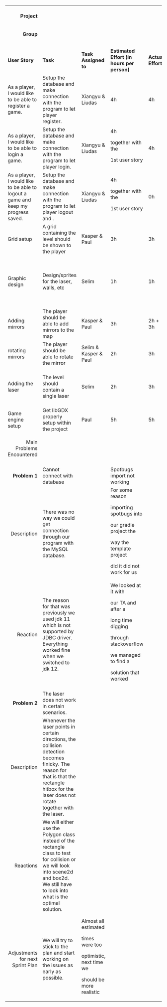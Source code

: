 <!----- Conversion time: 1.967 seconds.


Using this Markdown file:

1. Cut and paste this output into your source file.
2. See the notes and action items below regarding this conversion run.
3. Check the rendered output (headings, lists, code blocks, tables) for proper
   formatting and use a linkchecker before you publish this page.

Conversion notes:

* Docs to Markdown version 1.0β17
* Fri Nov 29 2019 06:37:27 GMT-0800 (PST)
* Source doc: https://docs.google.com/open?id=1nZLElOvnlCcma-AbqH7Nm2_x7diWhAkalBmrvySHbsE
----->



<table>
  <tr>
   <td>
   </td>
   <td>
   </td>
   <td>
   </td>
   <td>
   </td>
   <td>
   </td>
   <td>
   </td>
   <td>
   </td>
  </tr>
  <tr>
   <td><p style="text-align: right">
<strong>Project</strong></p>

   </td>
   <td>
   </td>
   <td>
   </td>
   <td>
   </td>
   <td>
   </td>
   <td>
   </td>
   <td>
   </td>
  </tr>
  <tr>
   <td><p style="text-align: right">
<strong>Group</strong></p>

   </td>
   <td>
   </td>
   <td>
   </td>
   <td>
   </td>
   <td>
   </td>
   <td>
   </td>
   <td>
   </td>
  </tr>
  <tr>
   <td>
   </td>
   <td>
   </td>
   <td>
   </td>
   <td>
   </td>
   <td>
   </td>
   <td>
   </td>
   <td>
   </td>
  </tr>
  <tr>
   <td>
   </td>
   <td>
   </td>
   <td>
   </td>
   <td>
   </td>
   <td>
   </td>
   <td>
   </td>
   <td>
   </td>
  </tr>
  <tr>
   <td><strong>User Story</strong>
   </td>
   <td><strong>Task</strong>
   </td>
   <td><strong>Task Assigned to</strong>
   </td>
   <td><strong>Estimated Effort (in hours per person)</strong>
   </td>
   <td><strong>Actual Effort</strong>
   </td>
   <td><strong>Done</strong>
   </td>
   <td><strong>Notes</strong>
   </td>
  </tr>
  <tr>
   <td>As a player, I would like to be able to register a game.
   </td>
   <td>Setup the database and make connection with the program to let player register.
   </td>
   <td>Xiangyu & Liudas
   </td>
   <td>4h
   </td>
   <td>4h
   </td>
   <td>Yes
   </td>
   <td>
   </td>
  </tr>
  <tr>
   <td>As a player, I would like to be able to login a game.
   </td>
   <td>Setup the database and make connection with the program to let player login.
   </td>
   <td>Xiangyu & Liudas
   </td>
   <td>4h
<p>
together with the
<p>
1st user story
   </td>
   <td>4h
   </td>
   <td>Yes
   </td>
   <td>
   </td>
  </tr>
  <tr>
   <td>As a player, I would like to be able to logout a game and keep my progress saved.
   </td>
   <td>Setup the database and make connection with the program to let player logout and .
   </td>
   <td>Xiangyu & Liudas
   </td>
   <td>4h
<p>
together with the
<p>
1st user story
   </td>
   <td>0h
   </td>
   <td>No
   </td>
   <td>We can' t do it in time.
   </td>
  </tr>
  <tr>
   <td>Grid setup
   </td>
   <td>A grid containing the level should be shown to the player
   </td>
   <td>Kasper & Paul
   </td>
   <td>3h
   </td>
   <td>3h
   </td>
   <td>Yes
   </td>
   <td>
   </td>
  </tr>
  <tr>
   <td>Graphic design
   </td>
   <td>Design/sprites for the laser, walls, etc
   </td>
   <td>Selim
   </td>
   <td>1h
   </td>
   <td>1h
   </td>
   <td>No
   </td>
   <td>For now the sprites have textures, but they might change in the future. They're placeholders.
   </td>
  </tr>
  <tr>
   <td>Adding mirrors
   </td>
   <td>The player should be able to add mirrors to the map
   </td>
   <td>Kasper & Paul
   </td>
   <td>3h
   </td>
   <td>2h + 3h
   </td>
   <td>Yes
   </td>
   <td>
   </td>
  </tr>
  <tr>
   <td>rotating mirrors
   </td>
   <td>The player should be able to rotate the mirror
   </td>
   <td>Selim & Kasper & Paul
   </td>
   <td>2h
   </td>
   <td>3h
   </td>
   <td>Yes
   </td>
   <td>
   </td>
  </tr>
  <tr>
   <td>Adding the laser
   </td>
   <td>The level should contain a single laser
   </td>
   <td>Selim
   </td>
   <td>2h
   </td>
   <td>3h
   </td>
   <td>Yes
   </td>
   <td>A single laser has been implemented but can be greatly improved.
   </td>
  </tr>
  <tr>
   <td>Game engine setup
   </td>
   <td>Get libGDX properly setup within the project
   </td>
   <td>Paul
   </td>
   <td>5h
   </td>
   <td>5h
   </td>
   <td>Yes
   </td>
   <td>adding spotbugs took a loooong time
   </td>
  </tr>
  <tr>
   <td><p style="text-align: right">
Main Problems Encountered</p>

   </td>
   <td>
   </td>
   <td>
   </td>
   <td>
   </td>
   <td>
   </td>
   <td>
   </td>
   <td>
   </td>
  </tr>
  <tr>
   <td>
   </td>
   <td>
   </td>
   <td>
   </td>
   <td>
   </td>
   <td>
   </td>
   <td>
   </td>
   <td>
   </td>
  </tr>
  <tr>
   <td><p style="text-align: right">
<strong>Problem 1</strong></p>

   </td>
   <td>Cannot connect with database
   </td>
   <td>
   </td>
   <td>Spotbugs import not working
   </td>
   <td>
   </td>
   <td>
   </td>
   <td>
   </td>
  </tr>
  <tr>
   <td><p style="text-align: right">
Description</p>

   </td>
   <td>There was no way we could get connection through our program with the MySQL database.
   </td>
   <td>
   </td>
   <td>For some reason
<p>
importing spotbugs into
<p>
our gradle project the
<p>
way the template project
<p>
did it did not work for us
   </td>
   <td>
   </td>
   <td>
   </td>
   <td>
   </td>
  </tr>
  <tr>
   <td><p style="text-align: right">
Reaction</p>

   </td>
   <td>The reason for that was previously we used jdk 11 which is not supported by JDBC driver. Everything worked fine when we switched to jdk 12.
   </td>
   <td>
   </td>
   <td>We looked at it with
<p>
our TA and after a
<p>
long time digging
<p>
through stackoverflow
<p>
we managed to find a
<p>
solution that worked
   </td>
   <td>
   </td>
   <td>
   </td>
   <td>
   </td>
  </tr>
  <tr>
   <td>
   </td>
   <td>
   </td>
   <td>
   </td>
   <td>
   </td>
   <td>
   </td>
   <td>
   </td>
   <td>
   </td>
  </tr>
  <tr>
   <td><p style="text-align: right">
<strong>Problem 2</strong></p>

   </td>
   <td>The laser does not work in certain scenarios.
   </td>
   <td>
   </td>
   <td>
   </td>
   <td>
   </td>
   <td>
   </td>
   <td>
   </td>
  </tr>
  <tr>
   <td><p style="text-align: right">
Description</p>

   </td>
   <td>Whenever the laser points in certain directions, the collision detection becomes finicky. The reason for that is that the rectangle hitbox for the laser does not rotate together with the laser.
   </td>
   <td>
   </td>
   <td>
   </td>
   <td>
   </td>
   <td>
   </td>
   <td>
   </td>
  </tr>
  <tr>
   <td><p style="text-align: right">
Reactions</p>

   </td>
   <td>We will either use the Polygon class instead of the rectangle class to test for collision or we will look into scene2d and box2d. We still have to look into what is the optimal solution.
   </td>
   <td>
   </td>
   <td>
   </td>
   <td>
   </td>
   <td>
   </td>
   <td>
   </td>
  </tr>
  <tr>
   <td>
   </td>
   <td>
   </td>
   <td>
   </td>
   <td>
   </td>
   <td>
   </td>
   <td>
   </td>
   <td>
   </td>
  </tr>
  <tr>
   <td>
   </td>
   <td>
   </td>
   <td>
   </td>
   <td>
   </td>
   <td>
   </td>
   <td>
   </td>
   <td>
   </td>
  </tr>
  <tr>
   <td><p style="text-align: right">
Adjustments for next Sprint Plan</p>

   </td>
   <td>We will try to stick to the plan and start working on the issues as early as possible.
   </td>
   <td>Almost all estimated
<p>
times were too
<p>
optimistic, next time we
<p>
should be more realistic
   </td>
   <td>
   </td>
   <td>
   </td>
   <td>
   </td>
   <td>
   </td>
  </tr>
</table>



<!-- Docs to Markdown version 1.0β17 -->
